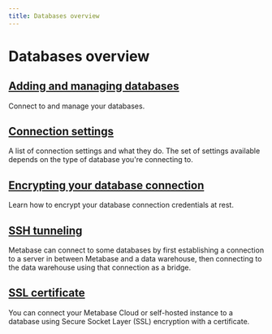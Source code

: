 ```yaml
---
title: Databases overview
---
```


# Databases overview

## [Adding and managing databases](./connecting.md)

Connect to and manage your databases.

## [Connection settings](./settings.md)

A list of connection settings and what they do. The set of settings available depends on the type of database you're connecting to.

## [Encrypting your database connection](./encrypting-details-at-rest.md)

Learn how to encrypt your database connection credentials at rest.

## [SSH tunneling](./ssh-tunnel.md)

Metabase can connect to some databases by first establishing a connection to a server in between Metabase and a data warehouse, then connecting to the data warehouse using that connection as a bridge. 

## [SSL certificate](./ssl-certificates.md)

You can connect your Metabase Cloud or self-hosted instance to a database using Secure Socket Layer (SSL) encryption with a certificate.
